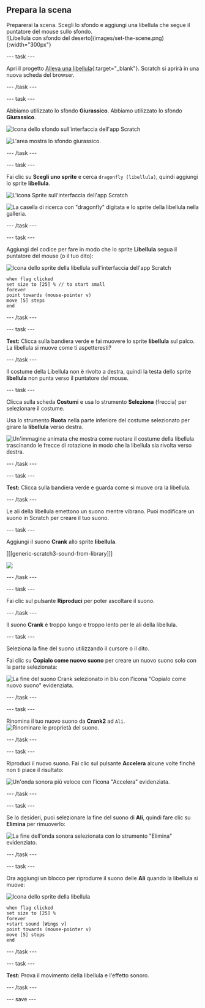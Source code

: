 ## Prepara la scena

<div style="display: flex; flex-wrap: wrap">
<div style="flex-basis: 200px; flex-grow: 1; margin-right: 15px;">
Preparerai la scena. Scegli lo sfondo e aggiungi una libellula che segue il puntatore del mouse sullo sfondo.
</div>
<div>
![Libellula con sfondo del deserto](images/set-the-scene.png){:width="300px"}
</div>
</div>

--- task ---

Apri il progetto [Alleva una libellula](https://scratch.mit.edu/projects/535695413/editor){:target="_blank"}. Scratch si aprirà in una nuova scheda del browser.

--- /task ---

--- task ---

Abbiamo utilizzato lo sfondo **Giurassico**. Abbiamo utilizzato lo sfondo **Giurassico**.

![Icona dello sfondo sull'interfaccia dell'app Scratch](images/choose-backdrop-icon.png)

![L'area mostra lo sfondo giurassico.](images/Jurassic-backdrop.png)

--- /task ---

--- task ---

Fai clic su **Scegli uno sprite** e cerca `dragonfly (libellula)`, quindi aggiungi lo sprite **libellula**.

![L'icona Sprite sull'interfaccia dell'app Scratch](images/choose-sprite-icon.png)

![La casella di ricerca con "dragonfly" digitata e lo sprite della libellula nella galleria.](images/dragonfly-search.png)

--- /task ---

--- task ---

Aggiungi del codice per fare in modo che lo sprite **Libellula** segua il puntatore del mouse (o il tuo dito):

![Icona dello sprite della libellula sull'interfaccia dell'app Scratch](images/dragonfly-icon.png)

```blocks3
when flag clicked
set size to [25] % // to start small
forever
point towards (mouse-pointer v)
move [5] steps
end
```
--- /task ---

--- task ---

**Test:** Clicca sulla bandiera verde e fai muovere lo sprite **libellula** sul palco. La libellula si muove come ti aspetteresti?

--- /task ---

Il costume della Libellula non è rivolto a destra, quindi la testa dello sprite **libellula** non punta verso il puntatore del mouse.

--- task ---

Clicca sulla scheda **Costumi** e usa lo strumento **Seleziona** (freccia) per selezionare il costume.

Usa lo strumento **Ruota** nella parte inferiore del costume selezionato per girare la **libellula** verso destra.

![Un'immagine animata che mostra come ruotare il costume della libellula trascinando le frecce di rotazione in modo che la libellula sia rivolta verso destra.](images/rotated-costume.gif)

--- /task ---

--- task ---

**Test:** Clicca sulla bandiera verde e guarda come si muove ora la libellula.

--- /task ---

Le ali della libellula emettono un suono mentre vibrano. Puoi modificare un suono in Scratch per creare il tuo suono.

--- task ---

Aggiungi il suono **Crank** allo sprite **libellula**.

[[[generic-scratch3-sound-from-library]]]

![](images/crank-sound-editor.png)

--- /task ---

--- task ---

Fai clic sul pulsante **Riproduci** per poter ascoltare il suono.

--- /task ---

Il suono **Crank** è troppo lungo e troppo lento per le ali della libellula.

--- task ---

Seleziona la fine del suono utilizzando il cursore o il dito.

Fai clic su **Copialo come nuovo suono** per creare un nuovo suono solo con la parte selezionata:

![La fine del suono Crank selezionato in blu con l'icona "Copialo come nuovo suono" evidenziata.](images/crank-copy-end.png)

--- /task ---

--- task ---

Rinomina il tuo nuovo suono da **Crank2** ad `Ali`. ![Rinominare le proprietà del suono.](images/crank-wings-sound.png)

--- /task ---

--- task ---

Riproduci il nuovo suono. Fai clic sul pulsante **Accelera** alcune volte finché non ti piace il risultato:

![Un'onda sonora più veloce con l'icona "Accelera" evidenziata.](images/wings-faster.png)

--- /task ---

--- task ---

Se lo desideri, puoi selezionare la fine del suono di **Ali**, quindi fare clic su **Elimina** per rimuoverlo:

![La fine dell'onda sonora selezionata con lo strumento "Elimina" evidenziato.](images/wings-shorter.png)

--- /task ---

--- task ---

Ora aggiungi un blocco per riprodurre il suono delle **Ali** quando la libellula si muove:

![Icona dello sprite della libellula](images/dragonfly-icon.png)

```blocks3
when flag clicked
set size to [25] %
forever
+start sound [Wings v]
point towards (mouse-pointer v)
move [5] steps
end
```
--- /task ---

--- task ---

**Test:** Prova il movimento della libellula e l'effetto sonoro.

--- /task ---

--- save ---
